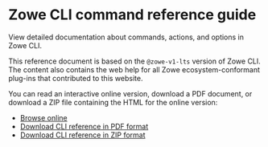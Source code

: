 # Zowe CLI command reference guide

View detailed documentation about commands, actions, and options in Zowe CLI.

This reference document is based on the `@zowe-v1-lts` version of Zowe CLI. The content also contains the web help for all Zowe ecosystem-conformant plug-ins that contributed to this website.

You can read an interactive online version, download a PDF document, or download a ZIP file containing the HTML for the online version:

- <a href="/v1.28.x/web_help/index.html" target="_blank">Browse online</a>
- <a href="/v1.28.x/CLIReference_Zowe.pdf" target="_blank">Download CLI reference in PDF format</a>
- <a href="/v1.28.x/zowe_web_help.zip" target="_blank">Download CLI reference in ZIP format</a>